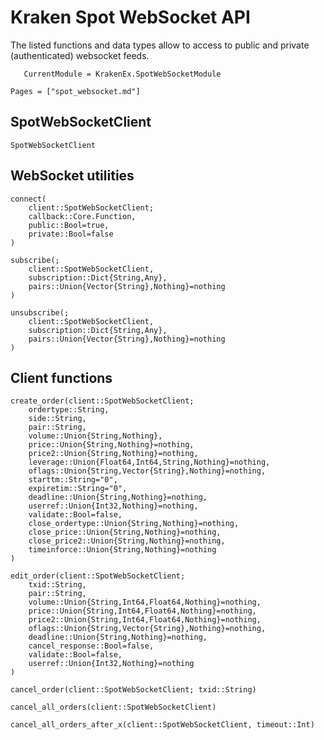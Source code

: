 # Kraken Spot WebSocket API

The listed functions and data types allow to access to public and private (authenticated) websocket feeds.

```@meta
   CurrentModule = KrakenEx.SpotWebSocketModule
```

```@contents
Pages = ["spot_websocket.md"]
```

## SpotWebSocketClient

```@docs
SpotWebSocketClient
```

## WebSocket utilities

```@docs
connect(
    client::SpotWebSocketClient;
    callback::Core.Function,
    public::Bool=true,
    private::Bool=false
)
```

```@docs
subscribe(;
    client::SpotWebSocketClient,
    subscription::Dict{String,Any},
    pairs::Union{Vector{String},Nothing}=nothing
)
```

```@docs
unsubscribe(;
    client::SpotWebSocketClient,
    subscription::Dict{String,Any},
    pairs::Union{Vector{String},Nothing}=nothing
)
```

## Client functions

```@docs
create_order(client::SpotWebSocketClient;
    ordertype::String,
    side::String,
    pair::String,
    volume::Union{String,Nothing},
    price::Union{String,Nothing}=nothing,
    price2::Union{String,Nothing}=nothing,
    leverage::Union{Float64,Int64,String,Nothing}=nothing,
    oflags::Union{String,Vector{String},Nothing}=nothing,
    starttm::String="0",
    expiretim::String="0",
    deadline::Union{String,Nothing}=nothing,
    userref::Union{Int32,Nothing}=nothing,
    validate::Bool=false,
    close_ordertype::Union{String,Nothing}=nothing,
    close_price::Union{String,Nothing}=nothing,
    close_price2::Union{String,Nothing}=nothing,
    timeinforce::Union{String,Nothing}=nothing
)
```

```@docs
edit_order(client::SpotWebSocketClient;
    txid::String,
    pair::String,
    volume::Union{String,Int64,Float64,Nothing}=nothing,
    price::Union{String,Int64,Float64,Nothing}=nothing,
    price2::Union{String,Int64,Float64,Nothing}=nothing,
    oflags::Union{String,Vector{String},Nothing}=nothing,
    deadline::Union{String,Nothing}=nothing,
    cancel_response::Bool=false,
    validate::Bool=false,
    userref::Union{Int32,Nothing}=nothing
)
```

```@docs
cancel_order(client::SpotWebSocketClient; txid::String)
```

```@docs
cancel_all_orders(client::SpotWebSocketClient)
```

```@docs
cancel_all_orders_after_x(client::SpotWebSocketClient, timeout::Int)
```

